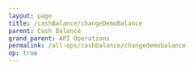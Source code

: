 ```yaml
---
layout: page
title: /cashBalance/changeDemoBalance
parent: Cash Balance
grand_parent: API Operations
permalink: /all-ops/cashbalance/changedemobalance
op: true
---
```


<script>
    window.addEventListener('load', () => {
        const TDV = Symbol.for('tdv-docs');
        const SiteStorage = window[TDV].SiteStorage;

        window[TDV].defineTryit({
            name: 'ChangeDemoBalance',
            endpoint: '/cashBalance/changeDemoBalance',
            method: 'POST',
            params: {
                accountId: 0,
                maxNetLiq: 0
            }
        });

        window[TDV].buildCallouts(
            window[TDV].buildCallouts.defaultAuthWarning,
            window[TDV].buildCallouts.defaultVendorWarning,
        );
    });

</script>